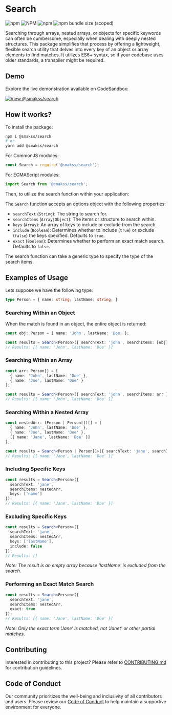 # Search

![npm](https://img.shields.io/npm/v/@smakss/search) ![NPM](https://img.shields.io/npm/l/@smakss/search) ![npm](https://img.shields.io/npm/dt/@smakss/search) ![npm bundle size (scoped)](https://img.shields.io/bundlephobia/min/@smakss/search)

Searching through arrays, nested arrays, or objects for specific keywords can often be cumbersome, especially when dealing with deeply nested structures. This package simplifies that process by offering a lightweight, flexible search utility that delves into every key of an object or array elements to find matches. It utilizes ES6+ syntax, so if your codebase uses older standards, a transpiler might be required.

## Demo

Explore the live demonstration available on CodeSandbox:

[![View @smakss/search](https://codesandbox.io/static/img/play-codesandbox.svg)](https://codesandbox.io/s/smakss-search-zlqtu3?fontsize=14&hidenavigation=1&theme=dark)

## How it works?

To install the package:

```bash
npm i @smakss/search
# or
yarn add @smakss/search
```

For CommonJS modules:

```js
const Search = require('@smakss/search');
```

For ECMAScript modules:

```js
import Search from '@smakss/search';
```

Then, to utilize the search function within your application:

The `Search` function accepts an options object with the following properties:

- `searchText` (`String`): The string to search for.
- `searchItems` (`Array|Object`): The items or structure to search within.
- `keys` (`Array`): An array of keys to include or exclude from the search.
- `include` (`Boolean`): Determines whether to include (`true`) or exclude (`false`) the keys specified. Defaults to `true`.
- `exact` (`Boolean`): Determines whether to perform an exact match search. Defaults to `false`.

The search function can take a generic type to specify the type of the search items.

## Examples of Usage

Lets suppose we have the following type:

```ts
type Person = { name: string; lastName: string; }
```

### Searching Within an Object

When the match is found in an object, the entire object is returned:

```ts
const obj: Person = { name: 'John', lastName: 'Doe' };

const results = Search<Person>({ searchText: 'john', searchItems: [obj] });
// Results: [{ name: 'John', lastName: 'Doe' }]
```

### Searching Within an Array

```ts
const arr: Person[] = [
  { name: 'John', lastName: 'Doe' },
  { name: 'Joe', lastName: 'Doe' }
];

const results = Search<Person>({ searchText: 'john', searchItems: arr });
// Results: [{ name: 'John', lastName: 'Doe' }]
```

### Searching Within a Nested Array

```ts
const nestedArr: (Person | Person[])[] = [
  { name: 'John', lastName: 'Doe' },
  { name: 'Joe', lastName: 'Doe' },
  [{ name: 'Jane', lastName: 'Doe' }]
];

const results = Search<Person | Person[]>({ searchText: 'jane', searchItems: nestedArr });
// Results: [{ name: 'Jane', lastName: 'Doe' }]
```

### Including Specific Keys

```ts
const results = Search<Person>({
  searchText: 'jane',
  searchItems: nestedArr,
  keys: ['name']
});
// Results: [{ name: 'Jane', lastName: 'Doe' }]
```

### Excluding Specific Keys

```ts
const results = Search<Person>({
  searchText: 'jane',
  searchItems: nestedArr,
  keys: ['lastName'],
  include: false
});
// Results: []
```

_Note: The result is an empty array because 'lastName' is excluded from the search._

### Performing an Exact Match Search

```ts
const results = Search<Person>({
  searchText: 'jane',
  searchItems: nestedArr,
  exact: true
});
// Results: [{ name: 'Jane', lastName: 'Doe' }]
```

_Note: Only the exact term 'Jane' is matched, not 'Janet' or other partial matches._

## Contributing

Interested in contributing to this project? Please refer to [CONTRIBUTING.md](./CONTRIBUTING.md) for contribution guidelines.

## Code of Conduct

Our community prioritizes the well-being and inclusivity of all contributors and users. Please review our [Code of Conduct](./CODE_OF_CONDUCT.md) to help maintain a supportive environment for everyone.
